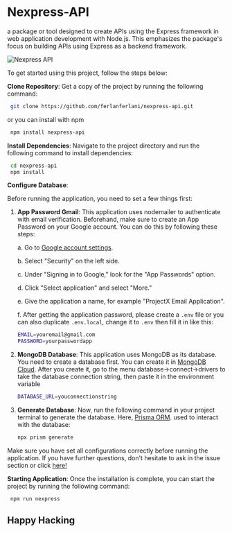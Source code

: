 # Nexpress-API

a package or tool designed to create APIs using the Express framework in web application development with Node.js. This emphasizes the package's focus on building APIs using Express as a backend framework.

![Nexpress API](https://github.com/ferlanferlani/nexpress-api/assets/87635305/eae6e6fa-8cc0-4cb7-a981-c399859565cc)

To get started using this project, follow the steps below:

 **Clone Repository**:
   Get a copy of the project by running the following command:
    
   ```bash
    git clone https://github.com/ferlanferlani/nexpress-api.git
   ```

   or you can install with npm

   ```bash
    npm install nexpress-api
   ```

   **Install Dependencies**:
    Navigate to the project directory and run the following command to install dependencies:

   ```bash
    cd nexpress-api
    npm install
   ```

 **Configure Database**:

Before running the application, you need to set a few things first:

1. **App Password Gmail**: This application uses nodemailer to authenticate with email verification. Beforehand, make sure to create an App Password on your Google account. You can do this by following these steps:

     a. Go to [Google account settings](https://myaccount.google.com/).
    
     b. Select "Security" on the left side.
    
     c. Under "Signing in to Google," look for the "App Passwords" option.
    
     d. Click "Select application" and select "More."
    
     e. Give the application a name, for example "ProjectX Email Application".
    
     f. After getting the application password, please create a `.env` file or you can also duplicate `.env.local`, change it to `.env` then fill it in like this:

     ```bash
     EMAIL=youremail@gmail.com
     PASSWORD=yourpasswordapp
     ```

2. **MongoDB Database**: This application uses MongoDB as its database. You need to create a database first. You can create it in [MongoDB Cloud](https://cloud.mongodb.com/).
    After you create it, go to the menu database->connect->drivers to take the database connection string, then paste it in the environment variable
   
     ```bash
     DATABASE_URL=youconnectionstring
     ```
    
3. **Generate Database**: Now, run the following command in your project terminal to generate the database. Here, [Prisma ORM](https://www.prisma.io/). used to interact with the database:

     ```bash
     npx prism generate
     ```

Make sure you have set all configurations correctly before running the application. If you have further questions, don't hesitate to ask in the issue section or click [here!](https://github.com/ferlanferlani/nexpress-api/issues/1)

**Starting Application**:
    Once the installation is complete, you can start the project by running the following command:

   ```bash
    npm run nexpress
   ```
  ## Happy Hacking
